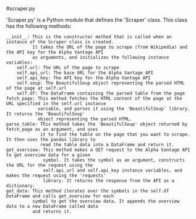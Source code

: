 #scraper.py

'Scraper.py' is a Python module that defines the 'Scraper' class. This class has the following methods:

    __init__: This is the constructor method that is called when an instance of the Scraper class is created. 
              It takes the URL of the page to scrape (from Wikipedia) and the API key for the Alpha Vantage API 
              as arguments, and initializes the following instance variables:
        self.url: The URL of the page to scrape
        self.api_url: The base URL for the Alpha Vantage API
        self.api_key: The API key for the Alpha Vantage API
        self.soup: The BeautifulSoup object representing the parsed HTML of the page at self.url
        self.df: The DataFrame containing the parsed table from the page
    fetch_page: This method fetches the HTML content of the page at the URL specified in the self.url instance 
                variable, and parses it using the 'BeautifulSoup' library. It returns the 'BeautifulSoup' 
                object representing the parsed HTML.
    parse_table: This method takes the 'BeautifulSoup' object returned by fetch_page as an argument, and uses 
                 it to find the table on the page that you want to scrape. It then uses the pandas library to 
                 read the table data into a DataFrame and return it.
    get_overview: This method makes a GET request to the Alpha Vantage API to get overview data for a given 
                  symbol. It takes the symbol as an argument, constructs the URL for the request using the 
                  self.api_url and self.api_key instance variables, and makes the request using the 'requests' 
                  library. It returns the response from the API as a dictionary.
    get_data: This method iterates over the symbols in the self.df DataFrame and calls get_overview for each 
              symbol to get the overview data. It appends the overview data to a new DataFrame called data 
              and returns it.
